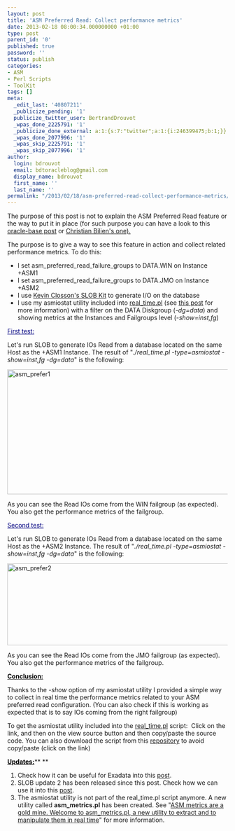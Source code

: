 ```yaml
---
layout: post
title: 'ASM Preferred Read: Collect performance metrics'
date: 2013-02-18 08:00:34.000000000 +01:00
type: post
parent_id: '0'
published: true
password: ''
status: publish
categories:
- ASM
- Perl Scripts
- ToolKit
tags: []
meta:
  _edit_last: '40807211'
  _publicize_pending: '1'
  publicize_twitter_user: BertrandDrouvot
  _wpas_done_2225791: '1'
  _publicize_done_external: a:1:{s:7:"twitter";a:1:{i:246399475;b:1;}}
  _wpas_done_2077996: '1'
  _wpas_skip_2225791: '1'
  _wpas_skip_2077996: '1'
author:
  login: bdrouvot
  email: bdtoracleblog@gmail.com
  display_name: bdrouvot
  first_name: ''
  last_name: ''
permalink: "/2013/02/18/asm-preferred-read-collect-performance-metrics/"
---
```


The purpose of this post is not to explain the ASM Preferred Read feature or the way to put it in place (for such purpose you can have a look to this [oracle-base post](http://www.oracle-base.com/articles/11g/asm-enhancements-11gr1.php) or [Christian Bilien's one).](http://christianbilien.wordpress.com/2007/12/24/11g-asm-preferred-reads-for-rac-extended-clusters/)

The purpose is to give a way to see this feature in action and collect related performance metrics. To do this:

-   I set asm\_preferred\_read\_failure\_groups to DATA.WIN on Instance +ASM1
-   I set asm\_preferred\_read\_failure\_groups to DATA.JMO on Instance +ASM2
-   I use [Kevin Closson's SLOB Kit](http://kevinclosson.wordpress.com/2012/02/06/introducing-slob-the-silly-little-oracle-benchmark/) to generate I/O on the database
-   I use my asmiostat utility included into [real\_time.pl](http://bdrouvot.wordpress.com/real_time/ "real_time") (see [this post](http://bdrouvot.wordpress.com/2013/02/15/asm-io-statistics-utility/ "ASM I/O Statistics Utility") for more information) with a filter on the DATA Diskgroup (*-dg=data*) and showing metrics at the Instances and Failgroups level (*-show=inst,fg*)

<span style="text-decoration:underline;color:#000080;">First test: </span>

Let's run SLOB to generate IOs Read from a database located on the same Host as the +ASM1 Instance. The result of "*./real\_time.pl -type=asmiostat -show=inst,fg -dg=data*" is the following:

<img src="{{ site.baseurl }}/assets/images/asm_prefer1.png" class="aligncenter size-full wp-image-730" width="620" height="285" alt="asm_prefer1" />

As you can see the Read IOs come from the WIN failgroup (as expected). You also get the performance metrics of the failgroup.

<span style="text-decoration:underline;color:#000080;">Second test:</span>

Let's run SLOB to generate IOs Read from a database located on the same Host as the +ASM2 Instance. The result of "*./real\_time.pl -type=asmiostat -show=inst,fg -dg=data*" is the following:

<img src="{{ site.baseurl }}/assets/images/asm_prefer2.png" class="aligncenter size-full wp-image-731" width="620" height="187" alt="asm_prefer2" />

As you can see the Read IOs come from the JMO failgroup (as expected). You also get the performance metrics of the failgroup.

<span style="text-decoration:underline;"><span style="color:#000000;text-decoration:underline;">**Conclusion:**</span></span>

Thanks to the *-show* option of my asmiostat utility I provided a simple way to collect in real time the performance metrics related to your ASM preferred read configuration. (You can also check if this is working as expected that is to say IOs coming from the right failgroup)

To get the asmiostat utility included into the [real\_time.pl](http://bdrouvot.wordpress.com/real_time/ "real_time") script:  Click on the link, and then on the view source button and then copy/paste the source code. You can also download the script from this [repository](https://docs.google.com/folder/d/0B7Jf_4JdsptpRHdyOWk1VTdUdEU/edit?pli=1) to avoid copy/paste (click on the link)

<span style="text-decoration:underline;color:#000000;">**Updates:**</span>** **

1.  Check how it can be useful for Exadata into this [post](http://bdrouvot.wordpress.com/2013/02/21/exadata-storage-cells-io-performance-metrics-and-io-distribution-with-db-servers/ "Exadata: Storage Cells IO performance metrics and IO distribution with DB servers").
2.  SLOB update 2 has been released since this post. Check how we can use it into this [post](http://bdrouvot.wordpress.com/2013/05/05/asm-preferred-read-collect-performance-metrics-thanks-to-my-amsiostat-utility-and-slob-2/ "ASM Preferred Read: Collect performance metrics thanks to my amsiostat utility and SLOB 2").
3.  The asmiostat utility is not part of the real\_time.pl script anymore. A new utility called **asm\_metrics.pl** has been created. See "[ASM metrics are a gold mine. Welcome to asm\_metrics.pl, a new utility to extract and to manipulate them in real time](http://bdrouvot.wordpress.com/2013/10/04/asm-metrics-are-a-gold-mine-welcome-to-asm_metrics-pl-a-new-utility-to-extract-and-to-manipulate-them-in-real-time/ "ASM metrics are a gold mine. Welcome to asm_metrics.pl, a new utility to extract and to manipulate them in real time")" for more information.
